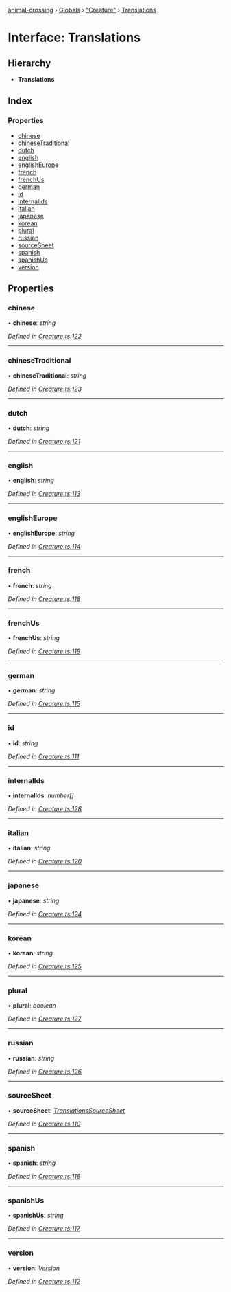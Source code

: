 [animal-crossing](../README.md) › [Globals](../globals.md) › ["Creature"](../modules/_creature_.md) › [Translations](_creature_.translations.md)

# Interface: Translations

## Hierarchy

* **Translations**

## Index

### Properties

* [chinese](_creature_.translations.md#chinese)
* [chineseTraditional](_creature_.translations.md#chinesetraditional)
* [dutch](_creature_.translations.md#dutch)
* [english](_creature_.translations.md#english)
* [englishEurope](_creature_.translations.md#englisheurope)
* [french](_creature_.translations.md#french)
* [frenchUs](_creature_.translations.md#frenchus)
* [german](_creature_.translations.md#german)
* [id](_creature_.translations.md#id)
* [internalIds](_creature_.translations.md#internalids)
* [italian](_creature_.translations.md#italian)
* [japanese](_creature_.translations.md#japanese)
* [korean](_creature_.translations.md#korean)
* [plural](_creature_.translations.md#plural)
* [russian](_creature_.translations.md#russian)
* [sourceSheet](_creature_.translations.md#sourcesheet)
* [spanish](_creature_.translations.md#spanish)
* [spanishUs](_creature_.translations.md#spanishus)
* [version](_creature_.translations.md#version)

## Properties

###  chinese

• **chinese**: *string*

*Defined in [Creature.ts:122](https://github.com/Norviah/animal-crossing/blob/8493ef6/module/types/Creature.ts#L122)*

___

###  chineseTraditional

• **chineseTraditional**: *string*

*Defined in [Creature.ts:123](https://github.com/Norviah/animal-crossing/blob/8493ef6/module/types/Creature.ts#L123)*

___

###  dutch

• **dutch**: *string*

*Defined in [Creature.ts:121](https://github.com/Norviah/animal-crossing/blob/8493ef6/module/types/Creature.ts#L121)*

___

###  english

• **english**: *string*

*Defined in [Creature.ts:113](https://github.com/Norviah/animal-crossing/blob/8493ef6/module/types/Creature.ts#L113)*

___

###  englishEurope

• **englishEurope**: *string*

*Defined in [Creature.ts:114](https://github.com/Norviah/animal-crossing/blob/8493ef6/module/types/Creature.ts#L114)*

___

###  french

• **french**: *string*

*Defined in [Creature.ts:118](https://github.com/Norviah/animal-crossing/blob/8493ef6/module/types/Creature.ts#L118)*

___

###  frenchUs

• **frenchUs**: *string*

*Defined in [Creature.ts:119](https://github.com/Norviah/animal-crossing/blob/8493ef6/module/types/Creature.ts#L119)*

___

###  german

• **german**: *string*

*Defined in [Creature.ts:115](https://github.com/Norviah/animal-crossing/blob/8493ef6/module/types/Creature.ts#L115)*

___

###  id

• **id**: *string*

*Defined in [Creature.ts:111](https://github.com/Norviah/animal-crossing/blob/8493ef6/module/types/Creature.ts#L111)*

___

###  internalIds

• **internalIds**: *number[]*

*Defined in [Creature.ts:128](https://github.com/Norviah/animal-crossing/blob/8493ef6/module/types/Creature.ts#L128)*

___

###  italian

• **italian**: *string*

*Defined in [Creature.ts:120](https://github.com/Norviah/animal-crossing/blob/8493ef6/module/types/Creature.ts#L120)*

___

###  japanese

• **japanese**: *string*

*Defined in [Creature.ts:124](https://github.com/Norviah/animal-crossing/blob/8493ef6/module/types/Creature.ts#L124)*

___

###  korean

• **korean**: *string*

*Defined in [Creature.ts:125](https://github.com/Norviah/animal-crossing/blob/8493ef6/module/types/Creature.ts#L125)*

___

###  plural

• **plural**: *boolean*

*Defined in [Creature.ts:127](https://github.com/Norviah/animal-crossing/blob/8493ef6/module/types/Creature.ts#L127)*

___

###  russian

• **russian**: *string*

*Defined in [Creature.ts:126](https://github.com/Norviah/animal-crossing/blob/8493ef6/module/types/Creature.ts#L126)*

___

###  sourceSheet

• **sourceSheet**: *[TranslationsSourceSheet](../enums/_creature_.translationssourcesheet.md)*

*Defined in [Creature.ts:110](https://github.com/Norviah/animal-crossing/blob/8493ef6/module/types/Creature.ts#L110)*

___

###  spanish

• **spanish**: *string*

*Defined in [Creature.ts:116](https://github.com/Norviah/animal-crossing/blob/8493ef6/module/types/Creature.ts#L116)*

___

###  spanishUs

• **spanishUs**: *string*

*Defined in [Creature.ts:117](https://github.com/Norviah/animal-crossing/blob/8493ef6/module/types/Creature.ts#L117)*

___

###  version

• **version**: *[Version](../enums/_creature_.version.md)*

*Defined in [Creature.ts:112](https://github.com/Norviah/animal-crossing/blob/8493ef6/module/types/Creature.ts#L112)*
